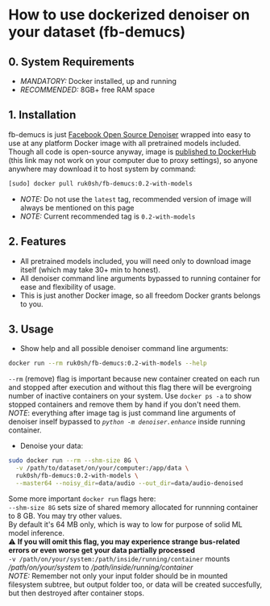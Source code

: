 # How to use dockerized denoiser on your dataset (fb-demucs)

## 0. System Requirements
- _MANDATORY:_ Docker installed, up and running
- _RECOMMENDED:_ 8GB+ free RAM space

## 1. Installation
fb-demucs is just [Facebook Open Source Denoiser](https://github.com/facebookresearch/denoiser) wrapped into easy to use at any platform Docker image with all pretrained models included.
<br>Though all code is open-source anyway, image is [published to DockerHub](https://hub.docker.com/r/ruk0sh/fb-demucs/tags) (this link may not work on your computer due to proxy settings), so anyone anywhere may download it to host system by command:
```bash
[sudo] docker pull ruk0sh/fb-demucs:0.2-with-models
```
- _NOTE:_ Do not use the `latest` tag, recommended version of image will always be mentioned on this page
- _NOTE:_ Current recommended tag is `0.2-with-models`

## 2. Features
- All pretrained models included, you will need only to download image itself (which may take 30+ min to honest).
- All denoiser command line arguments bypassed to running container for ease and flexibility of usage.
- This is just another Docker image, so all freedom Docker grants belongs to you.

## 3. Usage
* Show help and all possible denoiser command line arguments:
```bash
docker run --rm ruk0sh/fb-demucs:0.2-with-models --help
```
`--rm` (remove) flag is important because new container created on each run and stopped after execution and without this flag there will be evergroing number of inactive containers on your system.
Use `docker ps -a` to show stopped containers and remove them by hand if you don't need them.
_NOTE_: everything after image tag is just command line arguments of denoiser inself bypassed to _`python -m denoiser.enhance`_ inside running container.
* Denoise your data:
```bash
sudo docker run --rm --shm-size 8G \
  -v /path/to/dataset/on/your/computer:/app/data \
  ruk0sh/fb-demucs:0.2-with-models \
  --master64 --noisy_dir=data/audio --out_dir=data/audio-denoised
```
Some more important `docker run` flags here:
<br>`--shm-size 8G` sets size of shared memory allocated for runnning container to 8 GB. You may try other values.
<br>By default it's 64 MB only, which is way to low for purpose of solid ML model inference.
<br>⚠️ **If you will omit this flag, you may experience strange bus-related errors or even worse get your data partially processed**
<br>`-v /path/on/your/system:/path/inside/running/container` mounts _/path/on/your/system_ to _/path/inside/running/container_
<br>_NOTE:_ Remember not only your input folder should be in mounted filesystem subtree, but output folder too, or data will be created succesfully, but then destroyed after container stops.
